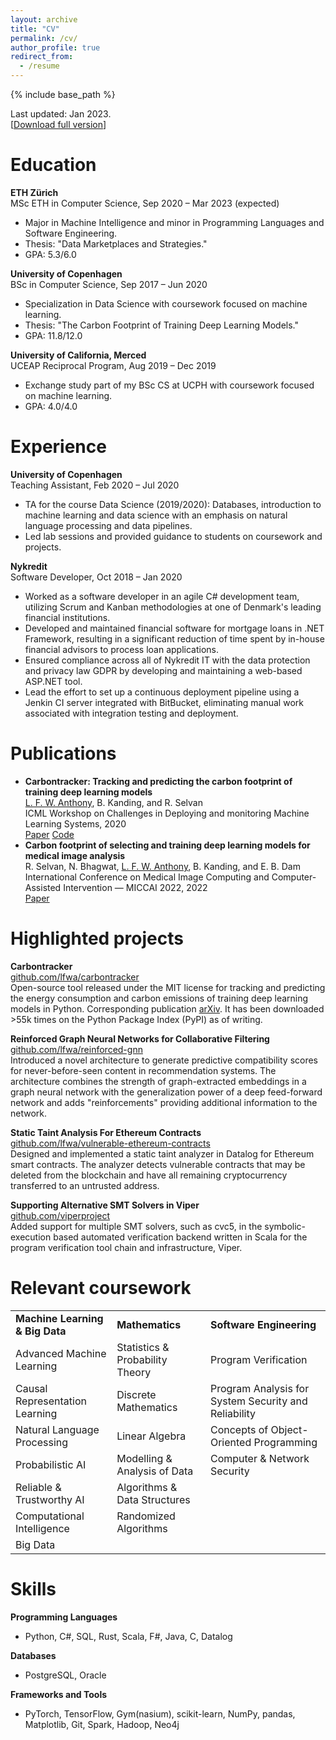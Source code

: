 ```yaml
---
layout: archive
title: "CV"
permalink: /cv/
author_profile: true
redirect_from:
  - /resume
---
```


{% include base_path %}

Last updated: Jan 2023.\
[[Download full version](../files/cv.pdf)]

Education
======
**ETH Zürich**\
MSc ETH in Computer Science, Sep 2020 &ndash; Mar 2023 (expected)
* Major in Machine Intelligence and minor in Programming Languages and Software Engineering.
* Thesis: "Data Marketplaces and Strategies."
* GPA: 5.3/6.0

**University of Copenhagen**\
BSc in Computer Science, Sep 2017 &ndash; Jun 2020
* Specialization in Data Science with coursework focused on machine learning.
* Thesis: "The Carbon Footprint of Training Deep Learning Models."
* GPA: 11.8/12.0

**University of California, Merced**\
UCEAP Reciprocal Program, Aug 2019 &ndash; Dec 2019
* Exchange study part of my BSc CS at UCPH with coursework focused on machine learning.
* GPA: 4.0/4.0

Experience
======
**University of Copenhagen**\
Teaching Assistant, Feb 2020 &ndash; Jul 2020
* TA for the course Data Science (2019/2020): Databases, introduction to machine learning and data science with an emphasis on natural language processing and data pipelines.
* Led lab sessions and provided guidance to students on coursework and projects.

**Nykredit**\
Software Developer, Oct 2018 &ndash; Jan 2020
* Worked as a software developer in an agile C\# development team, utilizing Scrum and Kanban methodologies at one of Denmark's leading financial institutions.
* Developed and maintained financial software for mortgage loans in .NET Framework, resulting in a significant reduction of time spent by in-house financial advisors to process loan applications.
* Ensured compliance across all of Nykredit IT with the data protection and privacy law GDPR by developing and maintaining a web-based ASP.NET tool.
* Lead the effort to set up a continuous deployment pipeline using a Jenkin CI server integrated with BitBucket, eliminating manual work associated with integration testing and deployment.

Publications
======
* **Carbontracker: Tracking and predicting the carbon footprint of training deep learning models**\
<ins>L. F. W. Anthony</ins>, B. Kanding, and R. Selvan\
ICML Workshop on Challenges in Deploying and monitoring Machine Learning Systems, 2020\
<a href="https://arxiv.org/abs/2007.03051" class="btn btn-sm z-depth-0" role="button" target="_blank" rel="noopener noreferrer">Paper</a> <a href="https://github.com/lfwa/carbontracker" class="btn btn-sm z-depth-0" role="button" target="_blank" rel="noopener noreferrer">Code</a>
* **Carbon footprint of selecting and training deep learning models for medical image analysis**\
R. Selvan, N. Bhagwat, <ins>L. F. W. Anthony</ins>, B. Kanding, and E. B. Dam\
International Conference on Medical Image Computing and Computer-Assisted Intervention &mdash; MICCAI 2022, 2022\
<a href="https://arxiv.org/abs/2203.02202" class="btn btn-sm z-depth-0" role="button" target="_blank" rel="noopener noreferrer">Paper</a>

Highlighted projects
======
**Carbontracker**\
[github.com/lfwa/carbontracker](https://github.com/lfwa/carbontracker)\
Open-source tool released under the MIT license for tracking and predicting the energy consumption and carbon emissions of training deep learning models in Python. Corresponding publication [arXiv](https://arxiv.org/abs/2007.03051). It has been downloaded $>$$55$k times on the Python Package Index (PyPI) as of writing.

**Reinforced Graph Neural Networks for Collaborative Filtering**\
[github.com/lfwa/reinforced-gnn](https://github.com/lfwa/reinforced-gnn)\
Introduced a novel architecture to generate predictive compatibility scores for never-before-seen content in recommendation systems. The architecture combines the strength of graph-extracted embeddings in a graph neural network with the generalization power of a deep feed-forward network and adds "reinforcements" providing additional information to the network.

**Static Taint Analysis For Ethereum Contracts**\
[github.com/lfwa/vulnerable-ethereum-contracts](https://github.com/lfwa/vulnerable-ethereum-contracts)\
Designed and implemented a static taint analyzer in Datalog for Ethereum smart contracts. The analyzer detects vulnerable contracts that may be deleted from the blockchain and have all remaining cryptocurrency transferred to an untrusted address.

**Supporting Alternative SMT Solvers in Viper**\
[github.com/viperproject](https://github.com/viperproject)\
Added support for multiple SMT solvers, such as cvc5, in the symbolic-execution based automated verification backend written in Scala for the program verification tool chain and infrastructure, Viper.

Relevant coursework
======
<table>
    <tr>
        <td><b>Machine Learning &amp; Big Data</b></td>
        <td><b>Mathematics</b></td>
        <td><b>Software Engineering</b></td>
    </tr>
    <tr>
        <td>Advanced Machine Learning</td>
        <td>Statistics &amp; Probability Theory</td>
        <td>Program Verification</td>
    </tr>
    <tr>
        <td>Causal Representation Learning</td>
        <td>Discrete Mathematics</td>
        <td>Program Analysis for System Security and Reliability</td>
    </tr>
    <tr>
        <td>Natural Language Processing</td>
        <td>Linear Algebra</td>
        <td>Concepts of Object-Oriented Programming</td>
    </tr>
    <tr>
        <td>Probabilistic AI</td>
        <td>Modelling &amp; Analysis of Data</td>
        <td>Computer &amp; Network Security</td>
    </tr>
    <tr>
        <td>Reliable &amp; Trustworthy AI</td>
        <td>Algorithms &amp; Data Structures</td>
        <td></td>
    </tr>
    <tr>
        <td>Computational Intelligence</td>
        <td>Randomized Algorithms</td>
        <td></td>
    </tr>
    <tr>
        <td>Big Data</td>
        <td></td>
        <td></td>
    </tr>
</table>

Skills
======
**Programming Languages**
* Python, C#, SQL, Rust, Scala, F#, Java, C, Datalog

**Databases**
* PostgreSQL, Oracle

**Frameworks and Tools**
* PyTorch, TensorFlow, Gym(nasium), scikit-learn, NumPy, pandas, Matplotlib, Git, Spark, Hadoop, Neo4j
